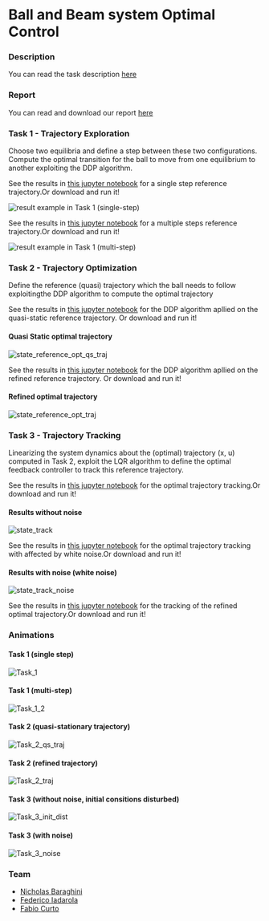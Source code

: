 
# Ball and Beam system Optimal Control 


### Description
You can read the task description [here](https://github.com/NicholasBaraghini/Ball-and-Beam-system-Optimal-Control/files/7913643/OPTCON2021.-Group.21.Ball.and.Beam.project.proposal.pdf)

### Report
You can read and download our report [here](https://github.com/NicholasBaraghini/Ball-and-Beam-system-Optimal-Control/files/8009846/OPTCON_report_.1.pdf)


### Task 1 - Trajectory Exploration
Choose two equilibria and define a step between these two configurations. Compute the optimal transition for the ball to move from one equilibrium to another exploiting the DDP algorithm.

See the results in [this jupyter notebook](https://github.com/NicholasBaraghini/Ball-and-Beam-system-Optimal-Control/blob/main/Project%20Tasks/TASK_1_OPTCON_Grp21_Ball_and_Beam_Project.ipynb) for a single step reference trajectory.Or download and run it!

![result example in Task 1 (single-step)](https://user-images.githubusercontent.com/76887265/152637309-2804d4fb-8cf2-46f0-9086-03e04e94db1c.jpg)

See the results in [this jupyter notebook](https://github.com/NicholasBaraghini/Ball-and-Beam-system-Optimal-Control/blob/main/Project%20Tasks/TASK_1_OPTCON_multistep_Grp21_Ball_and_Beam_Project.ipynb) for a multiple steps reference trajectory.Or download and run it!

![result example in Task 1 (multi-step)](https://user-images.githubusercontent.com/76887265/152637326-668c6586-be69-4ea3-b21f-b54e193df37e.jpg)



### Task 2 - Trajectory Optimization
Define the reference (quasi) trajectory which the ball needs to follow exploitingthe DDP algorithm to compute the optimal trajectory

See the results in [this jupyter notebook](https://github.com/NicholasBaraghini/Ball-and-Beam-system-Optimal-Control/blob/main/Project%20Tasks/TASK_2_OPTCON_qs_traj_Grp21_Ball_and_Beam_Project.ipynb) for the DDP algorithm apllied on the quasi-static reference trajectory. Or download and run it!

#### Quasi Static optimal trajectory
![state_reference_opt_qs_traj](https://user-images.githubusercontent.com/76887265/152655930-786311ef-dfd4-457c-808e-4bb6c982d023.jpg)

See the results in [this jupyter notebook](https://github.com/NicholasBaraghini/Ball-and-Beam-system-Optimal-Control/blob/main/Project%20Tasks/TASK_2_OPTCON_traj_Grp21_Ball_and_Beam_Project.ipynb) for the DDP algorithm apllied on the refined reference trajectory. Or download and run it!

#### Refined optimal trajectory
![state_reference_opt_traj](https://user-images.githubusercontent.com/76887265/152655936-cdc49d01-8222-4975-abca-f4446bc6a78a.jpg)




### Task 3 - Trajectory Tracking
Linearizing the system dynamics about the (optimal) trajectory (x, u) computed in Task 2, exploit the LQR algorithm to define the optimal feedback controller to track this reference trajectory.

See the results in [this jupyter notebook](https://github.com/NicholasBaraghini/Ball-and-Beam-system-Optimal-Control/blob/main/Project%20Tasks/TASK_3_OPTCON_init_disturbed_Grp21_Ball_and_Beam_Project.ipynb) for the optimal trajectory tracking.Or download and run it!

#### Results without noise
![state_track](https://user-images.githubusercontent.com/76887265/152655804-93e86a13-061b-434b-948c-7aea5ddd021e.jpg)

See the results in [this jupyter notebook](https://github.com/NicholasBaraghini/Ball-and-Beam-system-Optimal-Control/blob/main/Project%20Tasks/TASK_3_OPTCON_noise_Grp21_Ball_and_Beam_Project.ipynb) for the optimal trajectory tracking with affected by white noise.Or download and run it!

#### Results with noise (white noise)
![state_track_noise](https://user-images.githubusercontent.com/76887265/152655809-91a73b2a-ffa4-41a9-8be7-07f998e4568c.jpg)

See the results in [this jupyter notebook](https://github.com/NicholasBaraghini/Ball-and-Beam-system-Optimal-Control/blob/main/Project%20Tasks/TASK_3_OPTCON_traj_Grp21_Ball_and_Beam_Project.ipynb) for the tracking of the refined optimal trajectory.Or download and run it!




### Animations
#### Task 1 (single step)
![Task_1](https://user-images.githubusercontent.com/76887265/152637823-37191b5f-22f0-48da-a62b-400e1c066bf6.gif)

#### Task 1 (multi-step)
![Task_1_2](https://user-images.githubusercontent.com/76887265/152638321-556cf99f-5b52-4d22-a843-bbaaf5055d90.gif)

#### Task 2 (quasi-stationary trajectory)
![Task_2_qs_traj](https://user-images.githubusercontent.com/76887265/152655379-70e10030-dd35-43ef-8c77-49af63dd1256.gif)

#### Task 2 (refined trajectory)
![Task_2_traj](https://user-images.githubusercontent.com/76887265/152655393-a9563583-abd1-4e2a-9e59-7507462c7f25.gif)

#### Task 3 (without noise, initial consitions disturbed)
![Task_3_init_dist](https://user-images.githubusercontent.com/76887265/152655423-54a6b81c-91fc-405d-8b85-77495d0af5db.gif)

#### Task 3 (with noise)
![Task_3_noise](https://user-images.githubusercontent.com/76887265/152655442-06022776-1525-4ed4-aeb7-68bab92952d0.gif)


### Team

- [Nicholas Baraghini](https://github.com/NicholasBaraghini) 
- [Federico Iadarola](https://github.com/fedeiada)
- [Fabio Curto](https://github.com/FabioCurto)
